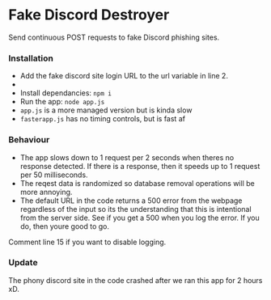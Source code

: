 # Fake Discord Destroyer
Send continuous POST requests to fake Discord phishing sites.

### Installation
<ul>
<li> Add the fake discord site login URL to the url variable in line 2. <li>
<li> Install dependancies: <code>npm i</code> </li>
<li> Run the app: <code>node app.js</code> </li>
<li> <code>app.js</code> is a more managed version but is kinda slow</li>
<li> <code>fasterapp.js</code> has no timing controls, but is fast af</li>
</ul>

### Behaviour
<ul>
<li>The app slows down to 1 request per 2 seconds when theres no response detected. If there is a response, then it speeds up to 1 request per 50 milliseconds.</li>
<li>The reqest data is randomized so database removal operations will be more annoying.</li>
<li>The default URL in the code returns a 500 error from the webpage regardless of the input so its the understanding that this is intentional from the server side. See if you get a 500 when you log the error. If you do, then youre good to go.</li>
</ul>

Comment line 15 if you want to disable logging.

### Update
The phony discord site in the code crashed after we ran this app for 2 hours xD.